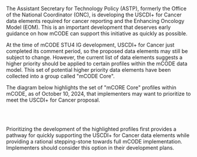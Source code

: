 The Assistant Secretary for Technology Policy (ASTP), formerly the Office of the National Coordinator (ONC), is developing the USCDI+ for Cancer data elements required for cancer reporting and the Enhancing Oncology Model (EOM).  This is an important development that deserves early guidance on how mCODE can support this initiative as quickly as possible.

At the time of mCODE STU4 IG development, USCDI+ for Cancer just completed its comment period, so the proposed data elements may still be subject to change.  However, the current list of data elements suggests a higher priority should be applied to certain profiles within the mCODE data model.  This set of potential higher priority data elements have been collected into a group called "mCODE Core".  

The diagram below highlights the set of "mCORE Core" profiles within mCODE, as of October 10, 2024, that implementers may want to prioritize to meet the USCDI+ for Cancer proposal.

<br/>
<object data="mCodeCoreDiagram.svg" type="image/svg+xml"></object>
<br/>

Prioritizing the development of the highlighted profiles first provides a pathway for quickly supporting the USCDI+ for Cancer data elements while providing a rational stepping-stone towards full mCODE implementation.  Implementers should consider this option in their development plans.
